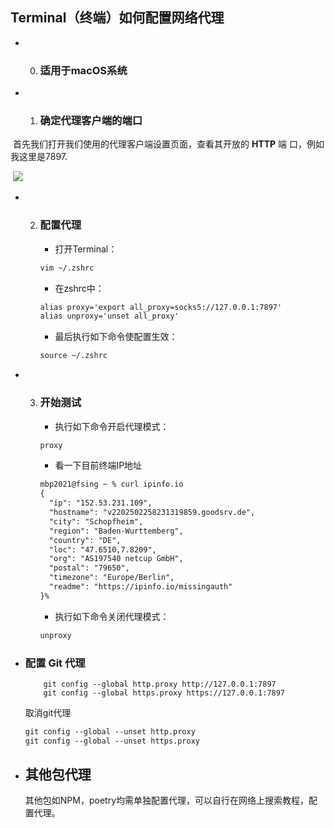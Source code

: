 ## Terminal（终端）如何配置网络代理



- 0. ### 适用于macOS系统

- 1. ### 确定代理客户端的端口

​               首先我们打开我们使用的代理客户端设置页面，查看其开放的 **HTTP** 端                   口，例如我这里是7897.

​               <img src="端口.png">



- 2. ### 配置代理

     - 打开Terminal：

     ```html
     vim ~/.zshrc
     ```

     - 在zshrc中：

     ```html
     alias proxy='export all_proxy=socks5://127.0.0.1:7897'
     alias unproxy='unset all_proxy'
     ```

     - 最后执行如下命令使配置生效：

     ```html
     source ~/.zshrc
     ```

- 3. ### 开始测试

     - 执行如下命令开启代理模式：

     ```html
     proxy
     ```

     - 看一下目前终端IP地址

     ```html
     mbp2021@fsing ~ % curl ipinfo.io
     {
       "ip": "152.53.231.109",
       "hostname": "v2202502258231319859.goodsrv.de",
       "city": "Schopfheim",
       "region": "Baden-Wurttemberg",
       "country": "DE",
       "loc": "47.6510,7.8209",
       "org": "AS197540 netcup GmbH",
       "postal": "79650",
       "timezone": "Europe/Berlin",
       "readme": "https://ipinfo.io/missingauth"
     }%  
     ```

     - 执行如下命令关闭代理模式：

     ```html
     unproxy																							
     ```

     

- ### 配置 Git 代理

          
          git config --global http.proxy http://127.0.0.1:7897
          git config --global https.proxy https://127.0.0.1:7897
      
   取消git代理
  
   ```html
   git config --global --unset http.proxy
   git config --global --unset https.proxy
   ```
  
- ## 其他包代理

  	其他包如NPM，poetry均需单独配置代理，可以自行在网络上搜索教程，配置代理。

